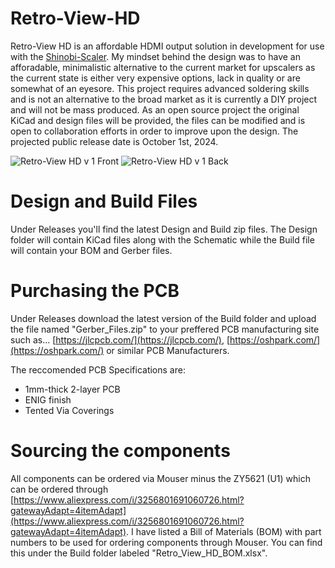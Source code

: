 # Retro-View-HD
Retro-View HD is an affordable HDMI output solution in development for use with the [Shinobi-Scaler](https://github.com/mackieks/Shinobi-Scaler). My mindset behind the design was to have an afforadable, minimalistic alternative to the current market for upscalers as the current state is either very expensive options, lack in quality or are somewhat of an eyesore. This project requires advanced soldering skills and is not an alternative to the broad market as it is currently a DIY project and will not be mass produced. As an open source project the original KiCad and design files will be provided, the files can be modified and is open to collaboration efforts in order to improve upon the design. The projected public release date is October 1st, 2024.

![Retro-View HD v 1 Front](https://github.com/user-attachments/assets/3509e8f2-30b8-4ef1-b719-15aa25491422)
![Retro-View HD v 1 Back](https://github.com/user-attachments/assets/c7bc96e7-e913-4660-a5e7-2f7ec3a7882f)

# Design and Build Files
Under Releases you'll find the latest Design and Build zip files. The Design folder will contain KiCad files along with the Schematic while the Build file will contain your BOM and Gerber files.

# Purchasing the PCB
Under Releases download the latest version of the Build folder and upload the file named "Gerber_Files.zip" to your preffered PCB manufacturing site such as... 
[https://jlcpcb.com/](https://jlcpcb.com/), [https://oshpark.com/](https://oshpark.com/) or similar PCB Manufacturers.

The reccomended PCB Specifications are:

- 1mm-thick 2-layer PCB
- ENIG finish
- Tented Via Coverings

# Sourcing the components
All components can be ordered via Mouser minus the ZY5621 (U1) which can be ordered through [https://www.aliexpress.com/i/3256801691060726.html?gatewayAdapt=4itemAdapt](https://www.aliexpress.com/i/3256801691060726.html?gatewayAdapt=4itemAdapt).
I have listed a Bill of Materials (BOM) with part numbers to be used for ordering components through Mouser. You can find this under the Build folder labeled "Retro_View_HD_BOM.xlsx".
